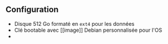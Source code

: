 ## Configuration
+ Disque 512 Go formaté en `ext4` pour les données
+ Clé bootable avec [[image]] Debian personnalisée pour l'OS
+ 